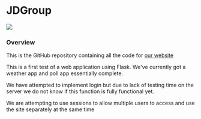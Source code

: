 # JDGroup

<a href = "http://38.29.38.139:25565" target = "_blank" style = "cursor:pointer">
        <image src = "https://github.com/Taggagii/Web-Application/blob/master/static/readme/earth.png">
</a>

### Overview
This is the GitHub repository containing all the code for [our website](http://38.29.38.139:25565) 



This is a first test of a web application using Flask.
We've currently got a weather app and poll app essentially complete.

We have attempted to implement login but due to lack of testing time on the server we do not know if this function is fully functional yet. 

We are attempting to use sessions to allow multiple users to access and use the site separately at the same time



